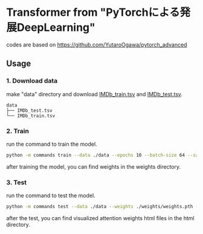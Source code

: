 # Transformer from "PyTorchによる発展DeepLearning"

codes are based on https://github.com/YutaroOgawa/pytorch_advanced

## Usage

### 1. Download data
make "data" directory and download [IMDb_train.tsv](https://drive.google.com/file/d/14N-XRQFaz9jFefg-QLzOteghvphsUyv9/view?usp=sharing) and [IMDb_test.tsv](https://drive.google.com/file/d/1sjygffDlf75iuqsGOUSKZCXlivVOEg-3/view?usp=sharing).

```
data
├── IMDb_test.tsv
└── IMDb_train.tsv
```

### 2. Train
run the command to train the model.

```bash
python -m commands train --data ./data --epochs 10 --batch-size 64 --save-dir weights
```

after training the model, you can find weights in the weights directory.

### 3. Test

run the command to test the model.

```bash
python -m commands test --data ./data --weights ./weights/weights.pth --html-dir ./html
```

after the test, you can find visualized attention weights html files in the html directory.
